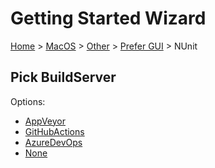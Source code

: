 <!--
GENERATED FILE - DO NOT EDIT
This file was generated by [MarkdownSnippets](https://github.com/SimonCropp/MarkdownSnippets).
Source File: /docs/mdsource/wiz/MacOS_Other_Gui_NUnit.source.md
To change this file edit the source file and then run MarkdownSnippets.
-->

# Getting Started Wizard

[Home](/docs/wiz/readme.md) > [MacOS](MacOS.md) > [Other](MacOS_Other.md) > [Prefer GUI](MacOS_Other_Gui.md) > NUnit

## Pick BuildServer

Options:
 * [AppVeyor](MacOS_Other_Gui_NUnit_AppVeyor.md)
 * [GitHubActions](MacOS_Other_Gui_NUnit_GitHubActions.md)
 * [AzureDevOps](MacOS_Other_Gui_NUnit_AzureDevOps.md)
 * [None](MacOS_Other_Gui_NUnit_None.md)
